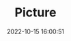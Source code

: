 ---
weight: 1
images:
- /images/edited/263.jpeg
title: Picture
date: 2022-10-15 16:00:51
tags: [luminarneo,work,ilce7m3,orange,frisbee]
---